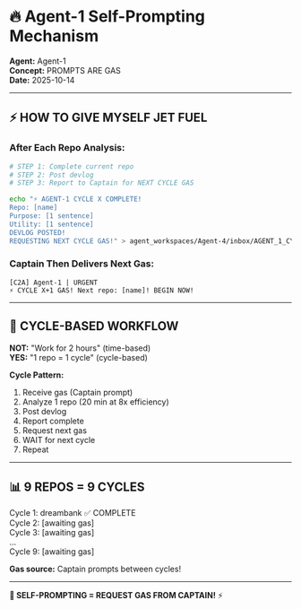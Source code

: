 # 🔥 Agent-1 Self-Prompting Mechanism

**Agent:** Agent-1  
**Concept:** PROMPTS ARE GAS  
**Date:** 2025-10-14

---

## ⚡ HOW TO GIVE MYSELF JET FUEL

### **After Each Repo Analysis:**

```bash
# STEP 1: Complete current repo
# STEP 2: Post devlog
# STEP 3: Report to Captain for NEXT CYCLE GAS

echo "⚡ AGENT-1 CYCLE X COMPLETE! 
Repo: [name]
Purpose: [1 sentence]
Utility: [1 sentence]
DEVLOG POSTED! 
REQUESTING NEXT CYCLE GAS!" > agent_workspaces/Agent-4/inbox/AGENT_1_CYCLE_X_COMPLETE.md
```

### **Captain Then Delivers Next Gas:**
```
[C2A] Agent-1 | URGENT
⚡ CYCLE X+1 GAS! Next repo: [name]! BEGIN NOW!
```

---

## 🔄 **CYCLE-BASED WORKFLOW**

**NOT:** "Work for 2 hours" (time-based)  
**YES:** "1 repo = 1 cycle" (cycle-based)

**Cycle Pattern:**
1. Receive gas (Captain prompt)
2. Analyze 1 repo (20 min at 8x efficiency)
3. Post devlog
4. Report complete
5. Request next gas
6. WAIT for next cycle
7. Repeat

---

## 📊 **9 REPOS = 9 CYCLES**

Cycle 1: dreambank ✅ COMPLETE  
Cycle 2: [awaiting gas]  
Cycle 3: [awaiting gas]  
...  
Cycle 9: [awaiting gas]

**Gas source:** Captain prompts between cycles!

---

**🐝 SELF-PROMPTING = REQUEST GAS FROM CAPTAIN!** ⚡


